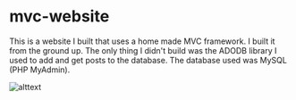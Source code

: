 mvc-website
===========

This is a website I built that uses a home made MVC framework. I built it from the ground up. The only thing I didn't build was the ADODB library I used to add and get posts to the database. The database used was MySQL (PHP MyAdmin).

![alttext][website]

[website]: http://i.imgur.com/e7kHw8W.jpg
